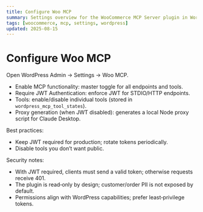 ```yaml
---
title: Configure Woo MCP
summary: Settings overview for the WooCommerce MCP Server plugin in WordPress.
tags: [woocommerce, mcp, settings, wordpress]
updated: 2025-08-15
---
```


# Configure Woo MCP

Open WordPress Admin → Settings → Woo MCP.

- Enable MCP functionality: master toggle for all endpoints and tools.
- Require JWT Authentication: enforce JWT for STDIO/HTTP endpoints.
- Tools: enable/disable individual tools (stored in `wordpress_mcp_tool_states`).
- Proxy generation (when JWT disabled): generates a local Node proxy script for Claude Desktop.

Best practices:
- Keep JWT required for production; rotate tokens periodically.
- Disable tools you don’t want public.

Security notes:
- With JWT required, clients must send a valid token; otherwise requests receive 401.
- The plugin is read‑only by design; customer/order PII is not exposed by default.
- Permissions align with WordPress capabilities; prefer least‑privilege tokens.

<script type="application/ld+json">
{
  "@context":"https://schema.org",
  "@type":"TechArticle",
  "headline":"Configure WooCommerce MCP Server (Woo MCP)",
  "about":"WordPress settings for the WooCommerce MCP plugin",
  "dateModified":"2025-08-15",
  "mainEntityOfPage":{"@type":"WebPage","@id":"https://iosdevsk.github.io/woo-mcp/woocommerce-mcp-server/configure"}
}
</script>
